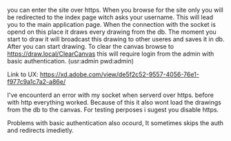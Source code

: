 you can enter the site over https.
When you browse for the site only you will be redirected to the index page witch asks your username.
This will lead you to the main application page.
When the connection with the socket is opend on this place it draws every drawing from the db.
The moment you start to draw it will broadcast this drawing to other useres and saves it in db.
After you can start drawing.
To clear the canvas browse to https://draw.local/ClearCanvas this will require login from the admin with basic authentication.
(usr:admin pwd:admin)

Link to UX: https://xd.adobe.com/view/de5f2c52-9557-4056-76e1-f977c9a1c7a2-a86e/


I've encounterd an error with my socket when serverd over https. before with http everything worked.
Because of this it also wont load the drawings from the db to the canvas.
For testing perposes i sugest you disable https.

Problems with basic authentication also ocourd, It sometimes skips the auth and redirects imedietly.
